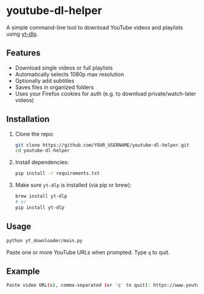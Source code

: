 # youtube-dl-helper

A simple command-line tool to download YouTube videos and playlists using [yt-dlp](https://github.com/yt-dlp/yt-dlp).

## Features

- Download single videos or full playlists
- Automatically selects 1080p max resolution
- Optionally add subtitles
- Saves files in organized folders
- Uses your Firefox cookies for auth (e.g. to download private/watch-later videos)

## Installation

1. Clone the repo:

	```bash
	git clone https://github.com/YOUR_USERNAME/youtube-dl-helper.git
	cd youtube-dl-helper
	```

2.	Install dependencies:

	```bash
	pip install -r requirements.txt
	```

3.	Make sure `yt-dlp` is installed (via pip or brew):

	```bash
	brew install yt-dlp
	# or
	pip install yt-dlp
	```

## Usage

```bash
python yt_downloader/main.py
```

Paste one or more YouTube URLs when prompted. Type `q` to quit.

## Example

```bash
Paste video URL(s), comma-separated (or 'q' to quit): https://www.youtube.com/watch?v=abc123, https://youtube.com/playlist?list=XYZ
```
